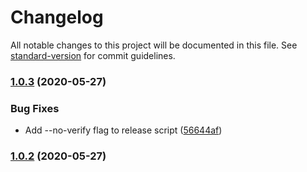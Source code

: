# Changelog

All notable changes to this project will be documented in this file. See [standard-version](https://github.com/conventional-changelog/standard-version) for commit guidelines.

### [1.0.3](https://github.com/DVELP/airline-ccai-fulfillment-tools/compare/v1.0.2...v1.0.3) (2020-05-27)


### Bug Fixes

* Add --no-verify flag to release script ([56644af](https://github.com/DVELP/airline-ccai-fulfillment-tools/commit/56644af4c585b1d9547dba9c0cfb2d59e08b4201))

### [1.0.2](https://github.com/DVELP/airline-ccai-fulfillment-tools/compare/v1.0.1...v1.0.2) (2020-05-27)
